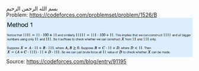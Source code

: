 بسم الله الرحمن الرحيم
<br />
Problem: https://codeforces.com/problemset/problem/1526/B
![GitHub Logo](proof.png)
Source: https://codeforces.com/blog/entry/91195
